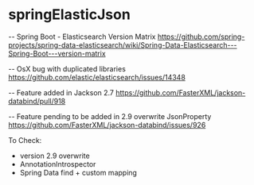 # springElasticJson

-- Spring Boot - Elasticsearch Version Matrix
https://github.com/spring-projects/spring-data-elasticsearch/wiki/Spring-Data-Elasticsearch---Spring-Boot---version-matrix

-- OsX bug with duplicated libraries
https://github.com/elastic/elasticsearch/issues/14348

-- Feature added in Jackson 2.7 
https://github.com/FasterXML/jackson-databind/pull/918

-- Feature pending to be added in 2.9 overwrite JsonProperty
https://github.com/FasterXML/jackson-databind/issues/926

To Check:
* version 2.9 overwrite 
* AnnotationIntrospector
* Spring Data find + custom mapping

